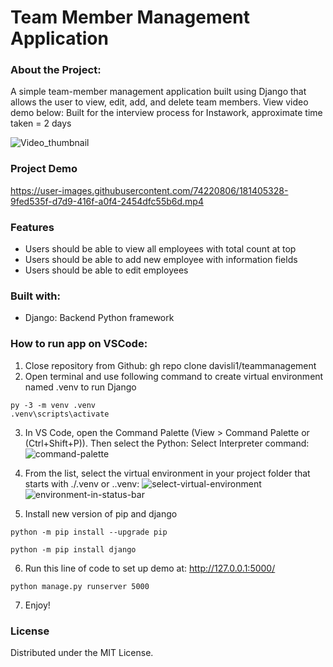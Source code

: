 # Team Member Management Application

### About the Project:
A simple team-member management application built using Django that allows the user to view, edit, add, and delete team members. View video demo below:
Built for the interview process for Instawork, approximate time taken = 2 days

![Video_thumbnail](https://user-images.githubusercontent.com/74220806/181405393-094ba0e6-a0b5-4da3-8e93-dfe9b1161b35.png)

### Project Demo
https://user-images.githubusercontent.com/74220806/181405328-9fed535f-d7d9-416f-a0f4-2454dfc55b6d.mp4

### Features
* Users should be able to view all employees with total count at top
* Users should be able to add new employee with information fields
* Users should be able to edit employees

### Built with:
* Django: Backend Python framework 

### How to run app on VSCode:
1. Close repository from Github: gh repo clone davisli1/teammanagement
2. Open terminal and use following command to create virtual environment named .venv to run Django 
```
py -3 -m venv .venv
.venv\scripts\activate
```
3. In VS Code, open the Command Palette (View > Command Palette or (Ctrl+Shift+P)). Then select the Python: Select Interpreter command:
![command-palette](https://user-images.githubusercontent.com/74220806/181405631-6d41a13a-717b-445a-a976-a27637d157dd.png)

4. From the list, select the virtual environment in your project folder that starts with ./.venv or .\.venv:
![select-virtual-environment](https://user-images.githubusercontent.com/74220806/181405644-e08afd03-f595-44be-a44d-9be8eec2db59.png)
![environment-in-status-bar](https://user-images.githubusercontent.com/74220806/181405692-4b8e255f-0ca0-44ec-b501-eb2f742981a4.png)

5. Install new version of pip and django
```
python -m pip install --upgrade pip
```
```
python -m pip install django
```
6. Run this line of code to set up demo at: http://127.0.0.1:5000/
```
python manage.py runserver 5000
```
7. Enjoy!

### License
Distributed under the MIT License.
